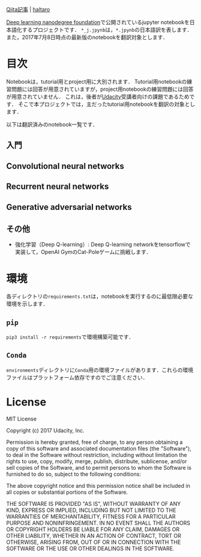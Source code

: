 [Qiita記事]() | [haltaro](https://haltaro.github.io)

[Deep learning nanodegree foundation](https://github.com/udacity/deep-learning)で公開されているjupyter notebookを日本語化するプロジェクトです．
`*_j.jpynb`は，`*.jpynb`の日本語訳を表します．
また，2017年7月8日時点の最新版のnotebookを翻訳対象とします．

# 目次

Notebookは，tutorial用とproject用に大別されます．
Tutorial用notebookの練習問題には回答が用意されていますが，project用notebookの練習問題には回答が用意されていません．
これは，後者が[Udacity](https://www.udacity.com/course/deep-learning-nanodegree-foundation--nd101)受講者向けの課題であるためです．
そこで本プロジェクトでは，主だったtutorial用notebookを翻訳の対象とします．

以下は翻訳済みのnotebook一覧です．

## 入門

## Convolutional neural networks

## Recurrent neural networks

## Generative adversarial networks

## その他

* 強化学習（Deep Q-learning）: Deep Q-learning networkをtensorflowで実装して，OpenAI GymのCat-Poleゲームに挑戦します． 

# 環境

各ディレクトリの`requirements.txt`は，notebookを実行するのに最低限必要な環境を示します．

## `pip`

`pip3 install -r requirements`で環境構築可能です． 

## `Conda`

`environments`ディレクトリに`Conda`用の環境ファイルがあります．これらの環境ファイルはプラットフォーム依存ですのでご注意ください．

# License

MIT License

Copyright (c) 2017 Udacity, Inc.

Permission is hereby granted, free of charge, to any person obtaining a copy
of this software and associated documentation files (the "Software"), to deal
in the Software without restriction, including without limitation the rights
to use, copy, modify, merge, publish, distribute, sublicense, and/or sell
copies of the Software, and to permit persons to whom the Software is
furnished to do so, subject to the following conditions:

The above copyright notice and this permission notice shall be included in all
copies or substantial portions of the Software.

THE SOFTWARE IS PROVIDED "AS IS", WITHOUT WARRANTY OF ANY KIND, EXPRESS OR
IMPLIED, INCLUDING BUT NOT LIMITED TO THE WARRANTIES OF MERCHANTABILITY,
FITNESS FOR A PARTICULAR PURPOSE AND NONINFRINGEMENT. IN NO EVENT SHALL THE
AUTHORS OR COPYRIGHT HOLDERS BE LIABLE FOR ANY CLAIM, DAMAGES OR OTHER
LIABILITY, WHETHER IN AN ACTION OF CONTRACT, TORT OR OTHERWISE, ARISING FROM,
OUT OF OR IN CONNECTION WITH THE SOFTWARE OR THE USE OR OTHER DEALINGS IN THE
SOFTWARE.
